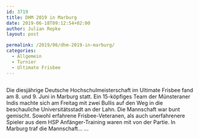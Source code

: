 ```yaml
---
id: 3719
title: DHM 2019 in Marburg
date: 2019-06-18T09:12:54+02:00
author: Julian Repke
layout: post

permalink: /2019/06/dhm-2019-in-marburg/
categories:
  - Allgemein
  - Turnier
  - Ultimate Frisbee
---
```


<img src="{{ site.url }}/public/uploads/2019/06/Temafoto2-1024x768.jpg" alt="" class="wp-image-3712"  />

Die diesjährige Deutsche Hochschulmeisterschaft im Ultimate Frisbee fand am 8. und 9. Juni in Marburg statt. Ein 15-köpfiges Team der Münsteraner Indis machte sich am Freitag mit zwei Bullis auf den Weg in die beschauliche Universitätsstadt an der Lahn. Die Mannschaft war bunt gemischt. Sowohl erfahrene Frisbee-Veteranen, als auch unerfahrenere Spieler aus dem HSP Anfänger-Training waren mit von der Partie. In Marburg traf die Mannschaft&#8230; ...
